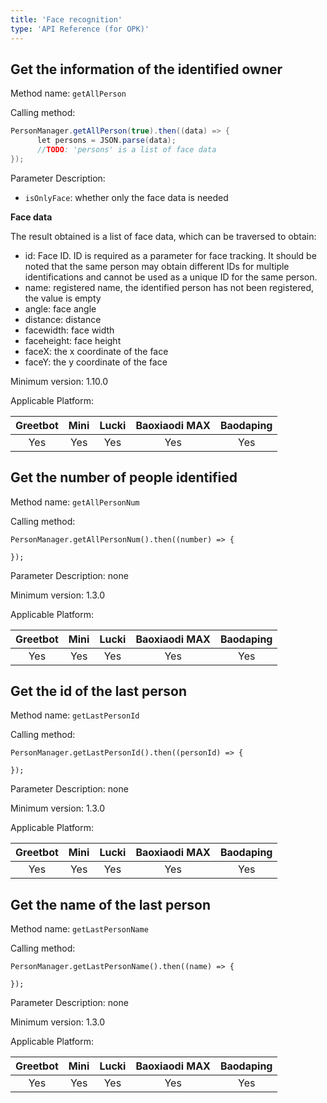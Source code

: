 ```yaml
---
title: 'Face recognition'
type: 'API Reference (for OPK)'
---
```


## Get the information of the identified owner
Method name: `getAllPerson`

Calling method:

```java
PersonManager.getAllPerson(true).then((data) => {
      let persons = JSON.parse(data);
      //TODO: 'persons' is a list of face data
});
```

Parameter Description:

- `isOnlyFace`: whether only the face data is needed

**Face data**

The result obtained is a list of face data, which can be traversed to obtain:

- id: Face ID. ID is required as a parameter for face tracking. It should be noted that the same person may obtain different IDs for multiple identifications and cannot be used as a unique ID for the same person.
- name: registered name, the identified person has not been registered, the value is empty
- angle: face angle
- distance: distance
- facewidth: face width
- faceheight: face height
- faceX: the x coordinate of the face
- faceY: the y coordinate of the face

Minimum version: 1.10.0

Applicable Platform:

<div class="fixed-table bordered-table">

|Greetbot|Mini|Lucki|Baoxiaodi MAX|Baodaping|
|:-:|:-:|:-:|:-:|:-:|
|Yes|Yes|Yes|Yes|Yes|

</div>


## Get the number of people identified
Method name: `getAllPersonNum`

Calling method:

```
PersonManager.getAllPersonNum().then((number) => {

});
```

Parameter Description: none

Minimum version: 1.3.0

Applicable Platform:

<div class="fixed-table bordered-table">

|Greetbot|Mini|Lucki|Baoxiaodi MAX|Baodaping|
|:-:|:-:|:-:|:-:|:-:|
|Yes|Yes|Yes|Yes|Yes|

</div>


## Get the id of the last person
Method name: `getLastPersonId`

Calling method:

```
PersonManager.getLastPersonId().then((personId) => {

});
```

Parameter Description: none

Minimum version: 1.3.0

Applicable Platform:

<div class="fixed-table bordered-table">

|Greetbot|Mini|Lucki|Baoxiaodi MAX|Baodaping|
|:-:|:-:|:-:|:-:|:-:|
|Yes|Yes|Yes|Yes|Yes|

</div>

## Get the name of the last person
Method name: `getLastPersonName`

Calling method:

```
PersonManager.getLastPersonName().then((name) => {

});
```

Parameter Description: none

Minimum version: 1.3.0

Applicable Platform:

<div class="fixed-table bordered-table">

|Greetbot|Mini|Lucki|Baoxiaodi MAX|Baodaping|
|:-:|:-:|:-:|:-:|:-:|
|Yes|Yes|Yes|Yes|Yes|

</div>